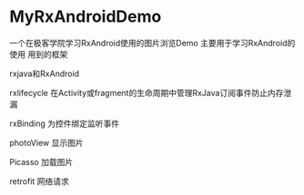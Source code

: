 # MyRxAndroidDemo
一个在极客学院学习RxAndroid使用的图片浏览Demo
主要用于学习RxAndroid的使用
用到的框架 

rxjava和RxAndroid

rxlifecycle 在Activity或fragment的生命周期中管理RxJava订阅事件防止内存泄漏

rxBinding 为控件绑定监听事件

photoView 显示图片

Picasso 加载图片

retrofit 网络请求

